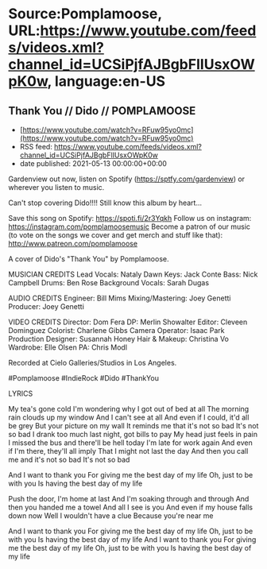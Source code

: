 # Source:Pomplamoose, URL:https://www.youtube.com/feeds/videos.xml?channel_id=UCSiPjfAJBgbFlIUsxOWpK0w, language:en-US

## Thank You // Dido // POMPLAMOOSE
 - [https://www.youtube.com/watch?v=RFuw95yo0mc](https://www.youtube.com/watch?v=RFuw95yo0mc)
 - RSS feed: https://www.youtube.com/feeds/videos.xml?channel_id=UCSiPjfAJBgbFlIUsxOWpK0w
 - date published: 2021-05-13 00:00:00+00:00

Gardenview out now, listen on Spotify (https://sptfy.com/gardenview) or wherever you listen to music.

 Can't stop covering Dido!!!! Still know this album by heart...

Save this song on Spotify: https://spoti.fi/2r3Yqkh
Follow us on instagram: https://instagram.com/pomplamoosemusic
Become a patron of our music (to vote on the songs we cover and get merch and stuff like that): http://www.patreon.com/pomplamoose

A cover of Dido's "Thank You" by Pomplamoose.

MUSICIAN CREDITS
Lead Vocals: Nataly Dawn
Keys: Jack Conte
Bass: Nick Campbell
Drums: Ben Rose
Background Vocals: Sarah Dugas

AUDIO CREDITS
Engineer: Bill Mims
Mixing/Mastering: Joey Genetti
Producer: Joey Genetti

VIDEO CREDITS
Director: Dom Fera
DP: Merlin Showalter
Editor: Cleveen Dominguez
Colorist: Charlene Gibbs
Camera Operator: Isaac Park
Production Designer: Susannah Honey
Hair & Makeup: Christina Vo
Wardrobe: Elle Olsen
PA: Chris Modl

Recorded at Cielo Galleries/Studios in Los Angeles.

#Pomplamoose #IndieRock #Dido #ThankYou

LYRICS

My tea's gone cold
I'm wondering why I got out of bed at all
The morning rain clouds up my window
And I can't see at all
And even if I could, it'd all be grey
But your picture on my wall
It reminds me that it's not so bad
It's not so bad
I drank too much last night, got bills to pay
My head just feels in pain
I missed the bus and there'll be hell today
I'm late for work again
And even if I'm there, they'll all imply
That I might not last the day
And then you call me and it's not so bad
It's not so bad

And I want to thank you
For giving me the best day of my life
Oh, just to be with you
Is having the best day of my life

Push the door, I'm home at last
And I'm soaking through and through
And then you handed me a towel
And all I see is you
And even if my house falls down now
Well I wouldn't have a clue
Because you're near me

And I want to thank you
For giving me the best day of my life
Oh, just to be with you
Is having the best day of my life
And I want to thank you
For giving me the best day of my life
Oh, just to be with you
Is having the best day of my life

